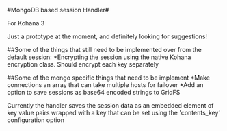 #MongoDB based session Handler#

For Kohana 3

Just a prototype at the moment, and definitely looking for suggestions!

##Some of the things that still need to be implemented over from the default session:
*Encrypting the session using the native Kohana encryption class.  Should encrypt each key separately

##Some of the mongo specific things that need to be implement
*Make connections an array that can take multiple hosts for failover
*Add an option to save sessions as base64 encoded strings to GridFS

Currently the handler saves the session data as an embedded element of key value pairs wrapped with a key that can be set using the 'contents_key' configuration option


